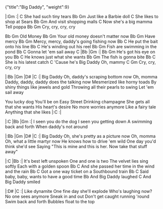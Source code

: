 {"title":"Big Daddy",
"weight":9}

|:Gm   :|
C
She had such tiny tears
Bb                 Gm
Just like a Barbie doll
C
She likes to shop at Sears
Bb                 Gm
And visit shopping malls
C
Now she's a big mamma
Tell poppa
Bb        Gm
Cry, cry, cry, cry

Bb   Gm
Old Money
Bb       Gm
Your old money doesn't matter now
Bb   Gm
Have mercy
Bb            Gm
Mercy, mercy, daddy's going fishing now
Bb                C
He put the bait onto his line
Bb                   C
He's winding out his reel
Bb                Gm
Fish are swimming in the pond
Bb                 C
Gonna let 'em sail away
C     |Bb    |Gm   :|
Bb                  Gm
He's got his eye on you
Bb                     C
He knows just what she wants
Bb                Gm
The fish is gonna bite
Bb                C
She is his latest catch
C
'Cause he's Big Daddy
Oh, mammy
C         Gm
Cry, cry, cry, cry

|:Bb   |Gm   |D#   |C   :|
Big Daddy
Oh, daddy's scraping bottom now
Oh, momma
Daddy, daddy, daddy does the talking now
Mesmerized like horny toads
By shiny things like jewels and gold
Throwing all their pearls to swing
Let 'em sail away

You lucky dog
You'll be on Easy Street
Drinking champagne
She gets all that she wants
His heart's desire
No more worries anymore
Like a fairy tale
Anything that she likes
|:C   :|

|:C    |Bb    |Gm   :|
I seen you do the dog
I seen you getting down
A swimming back and forth
When daddy's not around

|:Bb   |Gm   |D#   |C   :|
Big Daddy
Oh, she's pretty as a picture now
Oh, momma
Oh, what a little martyr now
He knows how to drive 'em wild
One day you'd think she'd see
Saying "This is mine and this is her.
Now take that stuff away"

|:C   |Bb  :|
It's best left unspoken
One and one is two
The velvet lies sing softly
Each with a golden spoon
        Bb                      C
And she passed her time in the wind and the rain
      Bb                   C
Got a one way ticket on a Southbound train
      Bb                   C
Said baby, baby, wants to have a good time
    Bb
And Big Daddy laughed
    C
And Big Daddy smiled

|:D#   |C   :|
Like dynamite
One fine day she'll explode
Who's laughing now?
No one sees anymore
Sneak in and out
Don't get caught running 'round
Swim back and forth
Bubbles float to the top
